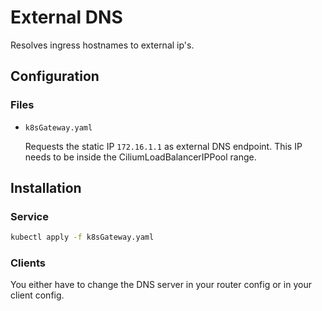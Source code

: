 # External DNS

Resolves ingress hostnames to external ip's.

## Configuration

### Files

- `k8sGateway.yaml`

  Requests the static IP `172.16.1.1` as external DNS endpoint. This IP needs to be inside the CiliumLoadBalancerIPPool range.

## Installation

### Service

```sh
kubectl apply -f k8sGateway.yaml
```

### Clients

You either have to change the DNS server in your router config or in your client config.
